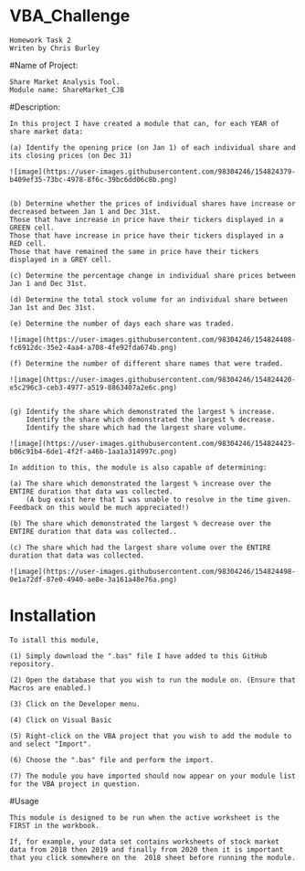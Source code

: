 # VBA_Challenge

    Homework Task 2
    Writen by Chris Burley

#Name of Project:

    Share Market Analysis Tool.
    Module name: ShareMarket_CJB

#Description:

    In this project I have created a module that can, for each YEAR of share market data:

    (a) Identify the opening price (on Jan 1) of each individual share and its closing prices (on Dec 31) 
    
    ![image](https://user-images.githubusercontent.com/98304246/154824379-b409ef35-73bc-4978-8f6c-39bc6dd06c8b.png)


    (b) Determine whether the prices of individual shares have increase or decreased between Jan 1 and Dec 31st.
    Those that have increase in price have their tickers displayed in a GREEN cell.
    Those that have increase in price have their tickers displayed in a RED cell.
    Those that have remained the same in price have their tickers displayed in a GREY cell.

    (c) Determine the percentage change in individual share prices between Jan 1 and Dec 31st.

    (d) Determine the total stock volume for an individual share between Jan 1st and Dec 31st.
    
    (e) Determine the number of days each share was traded.
    
    ![image](https://user-images.githubusercontent.com/98304246/154824408-fc6912dc-35e2-4aa4-a708-4fe92fda674b.png)
    
    (f) Determine the number of different share names that were traded.
    
    ![image](https://user-images.githubusercontent.com/98304246/154824420-e5c296c3-ceb3-4977-a519-8863407a2e6c.png)

    
    (g) Identify the share which demonstrated the largest % increase.
        Identify the share which demonstrated the largest % decrease.
        Identify the share which had the largest share volume.
        
    ![image](https://user-images.githubusercontent.com/98304246/154824423-b06c91b4-6de1-4f2f-a46b-1aa1a314997c.png)

    In addition to this, the module is also capable of determining:
       
    (a) The share which demonstrated the largest % increase over the ENTIRE duration that data was collected.
        (A bug exist here that I was unable to resolve in the time given. Feedback on this would be much appreciated!)
        
    (b) The share which demonstrated the largest % decrease over the ENTIRE duration that data was collected..
        
    (c) The share which had the largest share volume over the ENTIRE duration that data was collected.
    
    ![image](https://user-images.githubusercontent.com/98304246/154824498-0e1a72df-87e0-4940-ae8e-3a161a48e76a.png)

# Installation

    To istall this module, 

    (1) Simply download the ".bas" file I have added to this GitHub repository.
    
    (2) Open the database that you wish to run the module on. (Ensure that Macros are enabled.)
    
    (3) Click on the Developer menu.
    
    (4) Click on Visual Basic
    
    (5) Right-click on the VBA project that you wish to add the module to and select "Import".
    
    (6) Choose the ".bas" file and perform the import.
    
    (7) The module you have imported should now appear on your module list for the VBA project in question.
    
#Usage

    This module is designed to be run when the active worksheet is the FIRST in the workbook.
    
    If, for example, your data set contains worksheets of stock market data from 2018 then 2019 and finally from 2020 then it is important that you click somewhere on the  2018 sheet before running the module.

